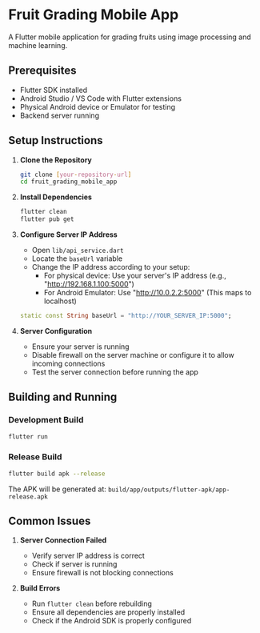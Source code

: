 # Fruit Grading Mobile App

A Flutter mobile application for grading fruits using image processing and machine learning.

## Prerequisites

- Flutter SDK installed
- Android Studio / VS Code with Flutter extensions
- Physical Android device or Emulator for testing
- Backend server running 

## Setup Instructions

1. **Clone the Repository**
   ```bash
   git clone [your-repository-url]
   cd fruit_grading_mobile_app
   ```

2. **Install Dependencies**
   ```bash
   flutter clean
   flutter pub get
   ```

3. **Configure Server IP Address**
   - Open `lib/api_service.dart`
   - Locate the `baseUrl` variable
   - Change the IP address according to your setup:
     - For physical device: Use your server's IP address (e.g., "http://192.168.1.100:5000")
     - For Android Emulator: Use "http://10.0.2.2:5000" (This maps to localhost)
   ```dart
   static const String baseUrl = "http://YOUR_SERVER_IP:5000";
   ```

4. **Server Configuration**
   - Ensure your server is running
   - Disable firewall on the server machine or configure it to allow incoming connections
   - Test the server connection before running the app

## Building and Running

### Development Build
```bash
flutter run
```

### Release Build
```bash
flutter build apk --release
```
The APK will be generated at: `build/app/outputs/flutter-apk/app-release.apk`

## Common Issues

1. **Server Connection Failed**
   - Verify server IP address is correct
   - Check if server is running
   - Ensure firewall is not blocking connections

2. **Build Errors**
   - Run `flutter clean` before rebuilding
   - Ensure all dependencies are properly installed
   - Check if the Android SDK is properly configured





 
